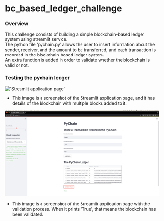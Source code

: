 # bc_based_ledger_challenge

### Overview
This challenge consists of building a simple blockchain-based ledger system using streamlit service. <br>
The python file 'pychain.py' allows the user to insert information about the sender, receiver, and the amount to be transferred, and each transaction is recorded in the blockchain-based ledger system. <br>
An extra function is added in order to validate whether the blockchain is valid or not.


### Testing the pychain ledger
!['Streamlit application page'](.images/image_1.png)
- This image is a screenshot of the Streamlit application page, and it has details of the blockchain with multiple blocks added to it.

!['Streamlit validation process](./images/image_2.png)
- This image is a screenshot of the Streamlit application page with the validation process. When it prints 'True', that means the blockchain has been validated.


